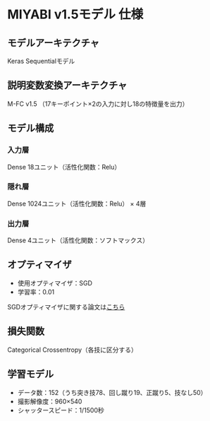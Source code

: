 # MIYABI v1.5モデル 仕様

## モデルアーキテクチャ
Keras Sequentialモデル

## 説明変数変換アーキテクチャ
M-FC v1.5
（17キーポイント×2の入力に対し18の特徴量を出力）

## モデル構成
### 入力層
Dense 18ユニット（活性化関数：Relu）

### 隠れ層
Dense 1024ユニット（活性化関数：Relu） × 4層

### 出力層
Dense 4ユニット（活性化関数：ソフトマックス）

## オプティマイザ
* 使用オプティマイザ：SGD
* 学習率：0.01

SGDオプティマイザに関する論文は[こちら](http://jmlr.org/proceedings/papers/v28/sutskever13.pdf)

## 損失関数
Categorical Crossentropy（各技に区分する）

## 学習モデル
* データ数：152（うち突き技78、回し蹴り19、正蹴り5、技なし50）
* 撮影解像度：960×540
* シャッタースピード：1/1500秒